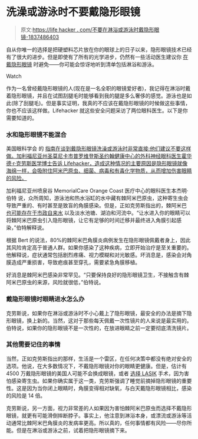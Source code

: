 # 洗澡或游泳时不要戴隐形眼镜

> 原文:[https://life hacker . com/不要在淋浴或游泳时戴隐形眼镜-1837486403](https://lifehacker.com/dont-wear-contact-lenses-while-showering-or-swimming-1837486403)

自从你唯一的选择是把硬塑料芯片放在你的眼球上的日子以来，隐形眼镜技术已经有了很大的进步。但是即使有了所有的光学进步，仍然有一些活动医生建议你 [在戴隐形眼镜](https://lifehacker.com/properly-care-for-your-contact-lenses-with-this-checkli-1730556702) 时避免——你可能会惊讶地听到清单包括淋浴和游泳。

Watch

作为一名曾经戴隐形眼镜的人(现在是一名全职的眼镜爱好者)，我记得在淋浴时戴着隐形眼镜，并且在试图刮腿毛时能够看到我的腿是多么奢侈的感觉。游泳也是如此(除了刮腿毛)。但是事实证明，我真的不应该在戴隐形眼镜的时候做这些事情，你也不应该这样做。Lifehacker 就这些安全问题采访了两位眼科医生。以下是你需要知道的。

### 水和隐形眼镜不能混合

美国眼科学会 的 [指南在谈到戴隐形眼镜洗澡或游泳时非常直接:他们建议不要这样做。加利福尼亚州圣莫尼卡市普罗维登斯圣约翰健康中心的外科神经眼科医生霍华德·r·克劳斯医学博士告诉 Lifehacker，造成这种情况的主要原因是隐形眼镜就像海绵一样，会吸附住阿米巴原虫、细菌、病毒和有毒化学物质，从而增加伤害眼睛的风险。](https://www.aao.org/eye-health/glasses-contacts/contact-lens-care)

加利福尼亚州喷泉谷 MemorialCare Orange Coast 医疗中心的眼科医生本杰明·伯特 说，众所周知，游泳池和热水浴缸的水中藏有棘阿米巴原虫，这种寄生虫会导致严重的、有时甚至是致盲的角膜感染。但是，正如克劳斯指出的，棘阿米巴 [也可能存在于市政自来水](https://lifehacker.com/why-you-should-never-wash-or-store-your-contact-lenses-1759971998) 以及淡水池塘、湖泊和河流中。“让水进入你的眼睛可以将棘阿米巴原虫引入隐形眼镜，让它有足够的时间迁移并最终进入角膜引起感染，”伯特解释说。

根据 Bert 的说法，80%的棘阿米巴角膜炎病例发生在隐形眼镜佩戴者身上，因此其风险肯定高于普通人群。如果你感染了这种疾病，立即开始治疗是至关重要的。他解释说，症状通常包括剧烈疼痛、视力模糊和对光敏感。坏消息是，感染会对角膜造成严重损害，导致疤痕甚至穿孔，需要紧急角膜移植。

好消息是棘阿米巴感染非常罕见。“只要保持良好的隐形眼镜卫生，不接触含有棘阿米巴原虫的来源，风险就很低，”伯特说。

### 戴隐形眼镜时眼睛进水怎么办

克劳斯说，如果你在淋浴或游泳时不小心戴上了隐形眼镜，最安全的办法是摘下隐形眼镜，换上新的。当然，这对于那些每天佩戴一次性镜片的人来说是最实用的。伯特说，如果你的隐形眼镜不是一次性的，在放进眼睛之前一定要彻底清洗镜片。

### 其他需要记住的事情

当然，正如克劳斯指出的那样，生活是一个雷区，在任何决策中都没有绝对安全的选项。他说，在大多数情况下，不戴隐形眼镜对你的眼睛更健康。但是，估计有 4500 万戴隐形眼镜的美国人可能不会换成眼镜，或者 [选择 LASIK](https://lifehacker.com/how-i-got-super-vision-by-shooting-my-eyeballs-with-las-1771543832) 手术，因为害怕感染寄生虫。如果你确实属于这一类，克劳斯强调了睡觉前摘掉隐形眼镜的重要性。这是因为当你闭上眼睛时，角膜变得相对缺氧，与白天戴隐形眼镜相比，感染的风险是 14 倍。

克劳斯说，另一方面，视力非常差的人如果因为害怕棘阿米巴原虫而选择不戴隐形眼镜，就更有可能滑倒摔断脖子。事实上，他注意到淋浴本身，或漂流或游泳等活动通常比棘阿米巴角膜炎的发病率更高。所以真的，任何事情都有风险——尽你所能。但是在淋浴或游泳之前，试着把隐形眼镜摘下来。
